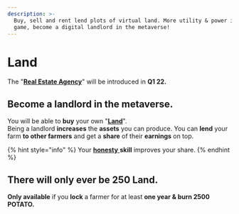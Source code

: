 ```yaml
---
description: >-
  Buy, sell and rent lend plots of virtual land. More utility & power in the
  game, become a digital landlord in the metaverse!
---
```


# Land

The "[**Real Estate Agency**](locations/real-estate-agency.md)" will be introduced in **Q1 22.**&#x20;

## Become a landlord in the metaverse.

You will be able to **buy** your own "[**Land**](land.md)". \
Being a landlord **increases** the **assets** you can produce. You can **lend** your farm **to other farmers** and get a **share** of their **earnings** on top.&#x20;

{% hint style="info" %}
Your [**honesty** ](../gameplay/skills/honesty.md)**skill** improves your share.
{% endhint %}

## There will only ever be 250 Land.

**Only available** if you **lock** a farmer for at least **one year & burn 2500 POTATO.**
